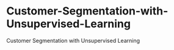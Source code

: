 # Customer-Segmentation-with-Unsupervised-Learning
Customer Segmentation with Unsupervised Learning
